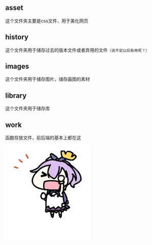 ## asset
这个文件夹主要是css文件，用于美化网页

## history
这个文件夹用于储存过去的版本文件或者弃用的文件`（说不定以后有用呢？）`

## images
这个文件夹用于储存图片，储存画图的素材

## library
这个文件夹用于储存库

## work
函数存放文件，前后端的基本上都在这

![image](./images/1.gif)